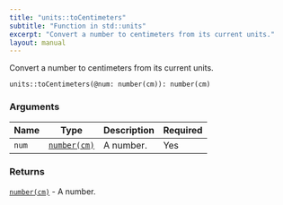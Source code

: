 ```yaml
---
title: "units::toCentimeters"
subtitle: "Function in std::units"
excerpt: "Convert a number to centimeters from its current units."
layout: manual
---
```


Convert a number to centimeters from its current units.

```kcl
units::toCentimeters(@num: number(cm)): number(cm)
```



### Arguments

| Name | Type | Description | Required |
|----------|------|-------------|----------|
| `num` | [`number(cm)`](/docs/kcl-std/types/std-types-number) | A number. | Yes |

### Returns

[`number(cm)`](/docs/kcl-std/types/std-types-number) - A number.



